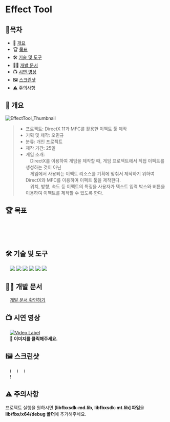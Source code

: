 # Effect Tool
## 📙목차
- 📝 [개요](#-개요)
- 🏆 [목표](#-목표)
- 🛠 [기술 및 도구](#-기술-및-도구)
- 🧑‍💻 [개발 문서](#-개발-문서)
- 📺 [시연 영상](#-시연-영상)
- 🖼️ [스크린샷](#%EF%B8%8F-스크린샷)
- ⚠️ [주의사항](#-주의사항)

## 📝 개요
![EffectTool_Thumbnail](https://user-images.githubusercontent.com/16281218/218702104-19e47381-6c84-476e-9662-d233968656a7.png)    
> - 프로젝트: DirectX 11과 MFC를 활용한 이펙트 툴 제작      
> - 기획 및 제작: 오민규   
> - 분류: 개인 프로젝트   
> - 제작 기간: 25일    
> - 게임 소개:   
> &emsp;DirectX를 이용하여 게임을 제작할 때, 게임 프로젝트에서 직접 이펙트를 생성하는 것이 아닌    
> &emsp;게임에서 사용되는 이펙트 리소스를 기획에 맞춰서 제작하기 위하여 DirectX와 MFC를 이용하여 이펙트 툴을 제작한다.    
> &emsp;위치, 방향, 속도 등 이펙트의 특징을 사용자가 텍스트 입력 박스와 버튼을 이용하여 이펙트를 제작할 수 있도록 한다.    

## 🏆 목표      
&emsp;    
&emsp;    
&emsp;     


## 🛠 기술 및 도구   
&emsp;<img src="https://img.shields.io/badge/C-A8B9CC?style=flat-square&&logo=c&logoColor=white"/> 
<img src="https://img.shields.io/badge/C++-00599C?style=flat-square&&logo=cplusplus&logoColor=white"/> 
<img src="https://img.shields.io/badge/Window API-0078D6?style=flat-square&&logo=Windows&logoColor=white"/> 
<img src="https://img.shields.io/badge/-MFC-red?style=flat-square&&logo=Microsoft&logoColor=white"/> 
<img src="https://img.shields.io/badge/-DirectX-black?style=flat-square&&logo=Microsoft&logoColor=white"/> 
<img src="https://img.shields.io/badge/Visual Studio-5C2D91?style=flat-square&&logo=Visual Studio&logoColor=white"/>    

## 🧑‍💻 개발 문서
&emsp;[개발 문서 확인하기](https://github.com/MingyuOh/EffectTool/tree/main/Document)
 
 
## 📺 시연 영상
&emsp;[![Video Label](https://user-images.githubusercontent.com/16281218/218701661-20602342-d82e-4e7d-b7f8-a64dbdc82337.png)](https://youtu.be/GfTfRzlZWFo)        
&emsp;**🔼 이미지를 클릭해주세요.**    

## 🖼️ 스크린샷
&emsp;!
&emsp;!
&emsp;!    
&emsp;!

## ⚠️ 주의사항    
프로젝트 실행을 원하시면 
**[libfbxsdk-md.lib, libfbxsdk-mt.lib] 파일**을 
**lib/fbx/x64/debug 폴더**에 추가해주세요.
